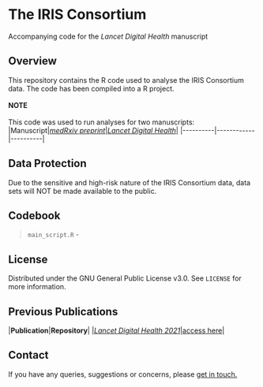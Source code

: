 # The IRIS Consortium
Accompanying code for the *Lancet Digital Health* manuscript

## Overview
This repository contains the R code used to analyse the IRIS Consortium data. The code has been compiled into a R project. 
<br>
<br> **NOTE**
<br>
<br> This code was used to run analyses for two manuscripts:
|Manuscript|[*medRxiv preprint*](https://www.medrxiv.org/content/10.1101/2022.12.16.22283251v1)|[*Lancet Digital Health*](https://this-page-intentionally-left-blank.org/)|
|----------|------------|----------|
## Data Protection
Due to the sensitive and high-risk nature of the IRIS Consortium data, data sets will NOT be made available to the public.
## Codebook
> `main_script.R` - 
## License
Distributed under the GNU General Public License v3.0. See `LICENSE` for more information.
## Previous Publications
|**Publication**|**Repository**|
|[*Lancet Digital Health 2021*](https://www.thelancet.com/journals/landig/article/PIIS2589-7500(21)00077-7/fulltext)|[access here](https://github.com/brueggemann-lab/iris-ldh-2020)|
## Contact
If you have any queries, suggestions or concerns, please [get in touch.](mailto:iris@ndph.ox.ac.uk)
